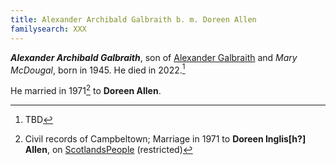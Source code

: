 ```yaml
---
title: Alexander Archibald Galbraith b. m. Doreen Allen
familysearch: XXX
---
```

***Alexander Archibald Galbraith***, son of [Alexander Galbraith](galbraith-alexander-1915-mcdougal.md) and *Mary McDougal*,
born in 1945.  He died in 2022.[^obit]

He married in 1971[^marriage] to **Doreen Allen**.


[^birth]: TBD.

[^marriage]: Civil records of Campbeltown; Marriage in 1971 to **Doreen Inglis[h?] Allen**, on [ScotlandsPeople](https://www.scotlandspeople.gov.uk/record-results?search_type=people&dl_cat=statutory&dl_rec=statutory-marriages&surname=Galbraith&surname_so=exact&forename=Alexander%20A&forename_so=exact&spsurname_so=exact&spforename_so=starts&sex=M&from_year=1971&to_year=1971&county=ARGYLL&rd_real_name%5B0%5D=ARGYLL%20AND%20BUTE%20%28CAMPBELTOWN%29%20OR%20CAMPBELTOWN%20%28LANDWARD%29%20OR%20CAMPBELTOWN%20%28BURGH%29%20OR%20CAMPBELTOWN&rd_display_name%5B0%5D=ARGYLL%20AND%20BUTE%20%28CAMPBELTOWN%29%7CCAMPBELTOWN%20%28LANDWARD%29%7CCAMPBELTOWN%20%28BURGH%29%7CCAMPBELTOWN_CAMPBELTOWN&rdno%5B0%5D=ARGYLL%20AND%20BUTE%20%2ACAMPBELTOWN%2A%20OR%20CAMPBELTOWN%20%2ALANDWARD%2A%20OR%20CAMPBELTOWN%20%2ABURGH%2A%20OR%20CAMPBELTOWN&record_type=stat_marriages) (restricted)

[^obit]: TBD
